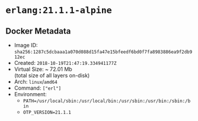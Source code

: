 # `erlang:21.1.1-alpine`

## Docker Metadata

- Image ID: `sha256:1287c5dcbaaa1a070d088d15fa47e15bfeedf6bd0f7fa8983886ea9f2db912ec`
- Created: `2018-10-19T21:47:19.334941177Z`
- Virtual Size: ~ 72.01 Mb  
  (total size of all layers on-disk)
- Arch: `linux`/`amd64`
- Command: `["erl"]`
- Environment:
  - `PATH=/usr/local/sbin:/usr/local/bin:/usr/sbin:/usr/bin:/sbin:/bin`
  - `OTP_VERSION=21.1.1`
